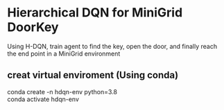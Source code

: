 # Hierarchical DQN for MiniGrid DoorKey
Using H-DQN, train agent to find the key, open the door, and finally reach the end point in a MiniGrid environment

## creat virtual enviroment (Using conda)
conda create -n hdqn-env python=3.8 <br>
conda activate hdqn-env <br>

